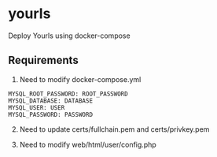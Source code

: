 # yourls

Deploy Yourls using docker-compose

## Requirements

1. Need to modify docker-compose.yml

```
MYSQL_ROOT_PASSWORD: ROOT_PASSWORD
MYSQL_DATABASE: DATABASE
MYSQL_USER: USER
MYSQL_PASSWORD: PASSWORD
```

2. Need to update certs/fullchain.pem and certs/privkey.pem

3. Need to modify web/html/user/config.php
